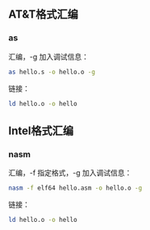 ## AT&T格式汇编

### as

汇编，-g 加入调试信息：

```bash
as hello.s -o hello.o -g
```

链接：

```bash
ld hello.o -o hello
```

## Intel格式汇编

### nasm

汇编，-f 指定格式，-g 加入调试信息：

```bash
nasm -f elf64 hello.asm -o hello.o -g
```

链接：

```bash
ld hello.o -o hello
```

